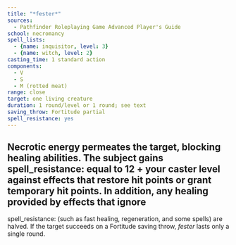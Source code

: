 ```yaml
---
title: "*fester*"
sources:
  - Pathfinder Roleplaying Game Advanced Player's Guide
school: necromancy
spell_lists:
  - {name: inquisitor, level: 3}
  - {name: witch, level: 2}
casting_time: 1 standard action
components:
  - V
  - S
  - M (rotted meat)
range: close
target: one living creature
duration: 1 round/level or 1 round; see text
saving_throw: Fortitude partial
spell_resistance: yes
---
```


Necrotic energy permeates the target, blocking healing abilities. The subject gains
spell_resistance: equal to 12 + your caster level against effects that restore hit points or grant temporary hit points. In addition, any healing provided by effects that ignore
---

spell_resistance: (such as fast healing, regeneration, and some spells) are halved. If the target succeeds on a Fortitude saving throw, *fester* lasts only a single round.


